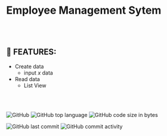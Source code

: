 # Employee Management Sytem

<br/>
<br/>

## :page_with_curl: FEATURES:
- Create data
  - input *x* data
- Read data
  - List View

<br/>
<br/>

![GitHub](https://img.shields.io/github/license/codingtyp/EmployeeManagement-System?label=License&style=flat-square)
![GitHub top language](https://img.shields.io/github/languages/top/codingtyp/EmployeeManagement-System?label=Python&style=flat-square)
![GitHub code size in bytes](https://img.shields.io/github/languages/code-size/codingtyp/EmployeeManagement-System?label=Code%20Size&style=flat-square)

![GitHub last commit](https://img.shields.io/github/last-commit/codingtyp/EmployeeManagement-System?label=Last%20Commit&style=flat-square)
![GitHub commit activity](https://img.shields.io/github/commit-activity/m/codingtyp/EmployeeManagement-System?label=Commit%20Activity&style=flat-square)
